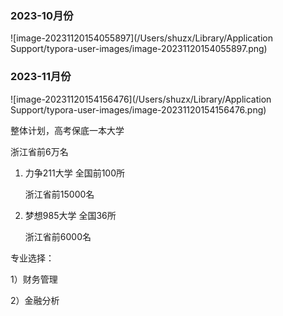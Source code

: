 ### 2023-10月份



![image-20231120154055897](/Users/shuzx/Library/Application Support/typora-user-images/image-20231120154055897.png)

### 2023-11月份

![image-20231120154156476](/Users/shuzx/Library/Application Support/typora-user-images/image-20231120154156476.png)



整体计划，高考保底一本大学

浙江省前6万名



1. 力争211大学  全国前100所

   浙江省前15000名

2. 梦想985大学   全国36所

   浙江省前6000名

   

专业选择：

1）财务管理

2）金融分析

